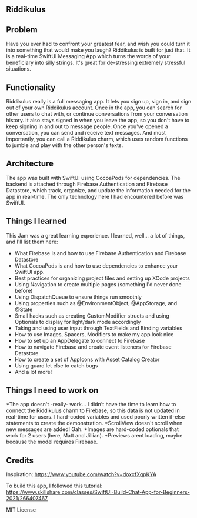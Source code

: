 ## Riddikulus

Problem
----------
Have you ever had to confront your greatest fear, and wish you could turn it into something that would make you laugh? Riddikulus is built for just that. It is a real-time SwiftUI Messaging App which turns the words of your beneficiary into silly strings. It's great for de-stressing extremely stressful situations.

Functionality
----------
Riddikulus really is a full messaging app. It lets you sign up, sign in, and sign out of your own Riddikulus account. Once in the app, you can search for other users to chat with, or continue conversations from your conversation history. It also stays signed in when you leave the app, so you don't have to keep signing in and out to message people. Once you've opened a conversation, you can send and receive text messages. And most importantly, you can call a Riddikulus charm, which uses random functions to jumble and play with the other person's texts.

Architecture
----------
The app was built with SwiftUI using CocoaPods for dependencies. The backend is attached through Firebase Authentication and Firebase Datastore, which track, organize, and update the information needed for the app in real-time. The only technology here I had encountered before was SwiftUI.

Things I learned
----------
This Jam was a great learning experience. I learned, well... a lot of things, and I'll list them here:

* What Firebase Is and how to use Firebase Authentication and Firebase Datastore
* What CocoaPods is and how to use dependencies to enhance your SwiftUI app.
* Best practices for organizing project files and setting up XCode projects
* Using Navigation to create multiple pages (something I'd never done before)
* Using DispatchQueue to ensure things run smoothly
* Using properties such as @EnvironmentObject, @AppStorage, and @State
* Small hacks such as creating CustomModifier structs and using Optionals to display for light/dark mode accordingly
* Taking and using user input through TextFields and Binding variables
* How to use Images, Spacers, Modifiers to make my app look nice
* How to set up an AppDelegate to connect to Firebase
* How to navigate Firebase and create event listeners for Firebase Datastore
* How to create a set of AppIcons with Asset Catalog Creator
* Using guard let else to catch bugs
* And a lot more!

Things I need to work on
----------
*The app doesn't -really- work... I didn't have the time to learn how to connect the Riddikulus charm to Firebase, so this data is not updated in real-time for users. I hard-coded variables and used poorly written if-else statements to create the demonstration.
*ScrollView doesn't scroll when new messages are added! Gah.
*Images are hard-coded optionals that work for 2 users (here, Matt and Jillian).
*Previews arent loading, maybe because the model requires Firebase.


Credits
----------
Inspiration: https://www.youtube.com/watch?v=doxxfXqpKYA

To build this app, I followed this tutorial: https://www.skillshare.com/classes/SwiftUI-Build-Chat-App-for-Beginners-2021/266407467

MIT License
